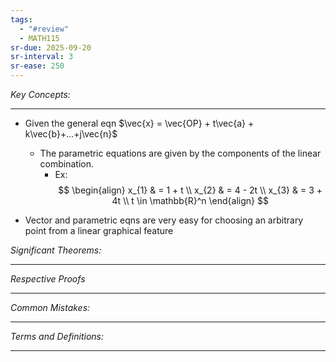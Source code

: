 ```yaml
---
tags:
  - "#review"
  - MATH115
sr-due: 2025-09-20
sr-interval: 3
sr-ease: 250
---
```

*Key Concepts:*
___
- Given the general eqn $\vec{x} = \vec{OP} + t\vec{a} + k\vec{b}+...+j\vec{n}$
	- The parametric equations are given by the components of the linear combination. 
		- Ex:$$
\begin{align}
x_{1} & = 1 + t \\
x_{2} & = 4 - 2t \\
x_{3} & = 3 + 4t \\ 
t \in \mathbb{R}^n
\end{align}
$$

- Vector and parametric eqns are very easy for choosing an arbitrary point from a linear graphical feature


*Significant Theorems:*
___

*Respective Proofs*
___

*Common Mistakes:*
___

*Terms and Definitions:*
___

